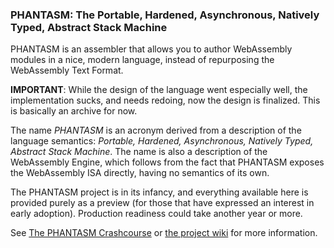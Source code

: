 ### PHANTASM: The Portable, Hardened, Asynchronous, Natively Typed, Abstract Stack Machine

PHANTASM is an assembler that allows you to author WebAssembly modules in a
nice, modern language, instead of repurposing the WebAssembly Text Format.

**IMPORTANT**: While the design of the language went especially well, the
implementation sucks, and needs redoing, now the design is finalized. This
is basically an archive for now.

The name *PHANTASM* is an acronym derived from a description of the language
semantics: *Portable, Hardened, Asynchronous, Natively Typed, Abstract Stack*
*Machine*. The name is also a description of the WebAssembly Engine, which
follows from the fact that PHANTASM exposes the WebAssembly ISA directly,
having no semantics of its own.

The PHANTASM project is in its infancy, and everything available here is
provided purely as a preview (for those that have expressed an interest
in early adoption). Production readiness could take another year or more.

See [The PHANTASM Crashcourse][0] or [the project wiki][1] for more information.

[0]: https://github.com/7ombie/phantasm/blob/main/docs/crashcourse.pdf
[1]: https://github.com/7ombie/phantasm/wiki
